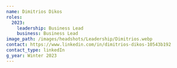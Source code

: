 ```yaml
---
name: Dimitrios Dikos
roles:
  2023:
    leadership: Business Lead
    business: Business Lead
image_path: /images/headshots/Leadership/Dimitrios.webp
contact: https://www.linkedin.com/in/dimitrios-dikos-10543b192
contact_type: linkedIn
g_year: Winter 2023
---
```

